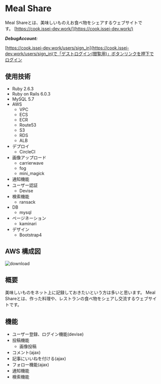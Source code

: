 # Meal Share

Meal Shareとは、美味しいものえお食べ物をシェアするウェブサイトです。 [https://cook.issei-dev.work/](https://cook.issei-dev.work/)

***DebugAccount:***

[https://cook.issei-dev.work/users/sign_in](https://cook.issei-dev.work/users/sign_in)で「ゲストログイン(閲覧用)」ボタンリンクを押下でログイン


## 使用技術

- Ruby 2.6.3
- Ruby on Rails 6.0.3
- MySQL 5.7
- AWS
  - VPC
  - ECS
  - ECR
  - Route53
  - S3
  - RDS
  - ALB
- デプロイ
  - CircleCI
- 画像アップロード
  - carrierwave
  - fog
  - mini_magick
- 通知機能
- ユーザー認証
  - Devise
- 検索機能
  - ransack
- DB
  - mysql
- ページネーション
  - kaminari
- デザイン
  - Bootstrap4

## AWS 構成図

![download](https://user-images.githubusercontent.com/42998753/93855276-359d2e00-fcf2-11ea-87e5-22a037bb4dbf.png)

## 概要

美味しいものをネット上に記録しておきたいという方は多いと思います。
Meal Shareとは、作った料理や、レストランの食べ物をシェアし交流するウェブサイトです。 

## 機能

- ユーザー登録、ログイン機能(devise)
- 投稿機能
  - 画像投稿
- コメント(ajax)
- 記事にいいねを付ける(ajax)
- フォロー機能(ajax)
- 通知機能
- 検索機能
